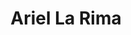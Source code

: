 ---
title: "Ariel La Rima"
url: /el-almirante-santo-domingo-este/ariel-la-rima/
shop: peluquería
---
